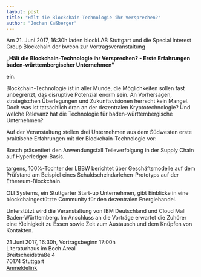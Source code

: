 ```yaml
---
layout: post
title: "Hält die Blockchain-Technologie ihr Versprechen?"
author: "Jochen Kaßberger"
---
```


Am 21. Juni 2017, 16:30h laden blockLAB Stuttgart und die Special Interest Group Blockchain der bwcon zur Vortragsveranstaltung 

**„Hält die Blockchain-Technologie ihr Versprechen? - Erste Erfahrungen baden-württembergischer Unternehmen“**

ein.

Blockchain-Technologie ist in aller Munde, die Möglichkeiten sollen fast unbegrenzt, das disruptive Potenzial enorm sein. An Vorhersagen, strategischen Überlegungen und Zukunftsvisionen herrscht kein Mangel. Doch was ist tatsächlich dran an der dezentralen Kryptotechnologie? Und welche Relevanz hat die Technologie für baden-württembergische Unternehmen? 

Auf der Veranstaltung stellen drei Unternehmen aus dem Südwesten erste praktische Erfahrungen mit der Blockchain-Technologie vor:

Bosch präsentiert den Anwendungsfall Teileverfolgung in der Supply Chain auf Hyperledger-Basis.

targens, 100%-Tochter der LBBW berichtet über Geschäftsmodelle auf dem Prüfstand am Beispiel eines Schuldscheindarlehen-Prototyps auf der Ethereum-Blockchain.

OLI Systems, ein Stuttgarter Start-up Unternehmen, gibt Einblicke in eine blockchaingestützte Community für den dezentralen Energiehandel.

Unterstützt wird die Veranstaltung von IBM Deutschland und Cloud Mall Baden-Württemberg. Im Anschluss an die Vorträge erwartet die Zuhörer eine Kleinigkeit zu Essen sowie Zeit zum Austausch und dem Knüpfen von Kontakten. 

21 Juni 2017, 16:30h, Vortragsbeginn 17:00h
<br>
Literaturhaus im Boch Areal
<br>
Breitscheidstraße 4
<br>
70174 Stuttgart
<br>
[Anmeldelink](https://venture-dev.com/webform/6UGYe8fCT6b9IR4h/)
